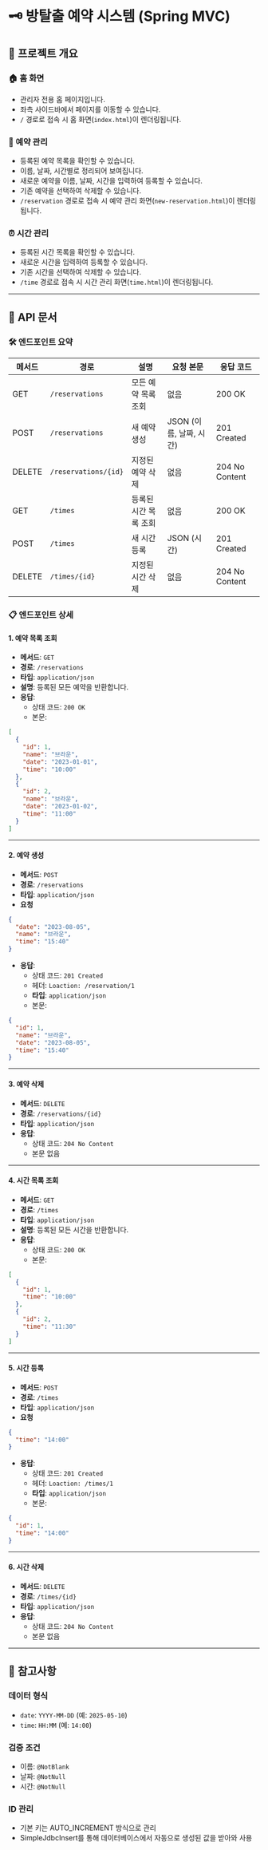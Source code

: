 # 🗝 방탈출 예약 시스템 (Spring MVC)

## 🎯 프로젝트 개요

### 🏠 홈 화면
- 관리자 전용 홈 페이지입니다.
- 좌측 사이드바에서 페이지를 이동할 수 있습니다.
- `/` 경로로 접속 시 홈 화면(`index.html`)이 렌더링됩니다.

### 📅 예약 관리
- 등록된 예약 목록을 확인할 수 있습니다.
- 이름, 날짜, 시간별로 정리되어 보여집니다.
- 새로운 예약을 이름, 날짜, 시간을 입력하여 등록할 수 있습니다.
- 기존 예약을 선택하여 삭제할 수 있습니다.
- `/reservation` 경로로 접속 시 예약 관리 화면(`new-reservation.html`)이 렌더링됩니다.

### ⏰ 시간 관리
- 등록된 시간 목록을 확인할 수 있습니다.
- 새로운 시간을 입력하여 등록할 수 있습니다.
- 기존 시간을 선택하여 삭제할 수 있습니다.
- `/time` 경로로 접속 시 시간 관리 화면(`time.html`)이 렌더링됩니다.

---

## 📜 API 문서
### 🛠 엔드포인트 요약

| 메서드    | 경로                   | 설명           | 요청 본문             | 응답 코드          |
| ------ | -------------------- | ------------ | ----------------- | -------------- |
| GET    | `/reservations`      | 모든 예약 목록 조회  | 없음                | 200 OK         |
| POST   | `/reservations`      | 새 예약 생성      | JSON (이름, 날짜, 시간) | 201 Created    |
| DELETE | `/reservations/{id}` | 지정된 예약 삭제    | 없음                | 204 No Content |
| GET    | `/times`             | 등록된 시간 목록 조회 | 없음                | 200 OK         |
| POST   | `/times`             | 새 시간 등록      | JSON (시간)         | 201 Created    |
| DELETE | `/times/{id}`        | 지정된 시간 삭제    | 없음                | 204 No Content |


### 📋 엔드포인트 상세

#### 1. 예약 목록 조회

- **메서드**: `GET`
- **경로**: `/reservations`
- **타입**: `application/json`
- **설명**: 등록된 모든 예약을 반환합니다.
- **응답**:
    - 상태 코드: `200 OK`
    - 본문:
```json
[
  {
    "id": 1,
    "name": "브라운",
    "date": "2023-01-01",
    "time": "10:00"
  },
  {
    "id": 2,
    "name": "브라운",
    "date": "2023-01-02",
    "time": "11:00"
  }
]
```
---
#### 2. 예약 생성

- **메서드**: `POST`
- **경로**: `/reservations`
- **타입**: `application/json`
- **요청**
```json
{
  "date": "2023-08-05",
  "name": "브라운",
  "time": "15:40"
}
```
- **응답**:
    - 상태 코드: `201 Created`
    - 헤더: `Loaction: /reservation/1`
    - **타입**: `application/json`
    - 본문:
```json
{
  "id": 1,
  "name": "브라운",
  "date": "2023-08-05",
  "time": "15:40"
}
```
---
#### 3. 예약 삭제

- **메서드**: `DELETE`
- **경로**: `/reservations/{id}`
- **타입**: `application/json`
- **응답**:
  - 상태 코드: `204 No Content`
  - 본문 없음
---
#### 4. 시간 목록 조회

- **메서드**: `GET`
- **경로**: `/times`
- **타입**: `application/json`
- **설명**: 등록된 모든 시간을 반환합니다.
- **응답**:
    - 상태 코드: `200 OK`
    - 본문:
```json
[
  {
    "id": 1,
    "time": "10:00"
  },
  {
    "id": 2,
    "time": "11:30"
  }
]
```
---
#### 5. 시간 등록

- **메서드**: `POST`
- **경로**: `/times`
- **타입**: `application/json`
- **요청**
```json
{
  "time": "14:00"
}
```
- **응답**:
    - 상태 코드: `201 Created`
    - 헤더: `Loaction: /times/1`
    - **타입**: `application/json`
    - 본문:
```json
{
  "id": 1,
  "time": "14:00"
}
```
---
#### 6. 시간 삭제

- **메서드**: `DELETE`
- **경로**: `/times/{id}`
- **타입**: `application/json`
- **응답**:
    - 상태 코드: `204 No Content`
    - 본문 없음

---
## 📝 참고사항

### 데이터 형식
- `date`: `YYYY-MM-DD` (예: `2025-05-10`)
- `time`: `HH:MM` (예: `14:00`)

### 검증 조건
- 이름: `@NotBlank`
- 날짜: `@NotNull`
- 시간: `@NotNull`

### ID 관리
- 기본 키는 AUTO_INCREMENT 방식으로 관리
- SimpleJdbcInsert를 통해 데이터베이스에서 자동으로 생성된 값을 받아와 사용

